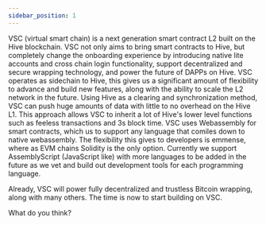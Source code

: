 ```yaml
---
sidebar_position: 1
---
```


VSC (virtual smart chain) is a next generation smart contract L2 built on the Hive blockchain. VSC not only aims to bring smart contracts to Hive, but completely change the onboarding experience by introducing native lite accounts and cross chain login functionality, support decentralized and secure wrapping technology, and power the future of DAPPs on Hive. VSC operates as sidechain to Hive, this gives us a significant amount of flexibility to advance and build new features, along with the ability to scale the L2 network in the future. Using Hive as a clearing and synchronization method, VSC can push huge amounts of data with little to no overhead on the Hive L1. This approach allows VSC to inherit a lot of Hive's lower level functions such as feeless transactions and 3s block time. VSC uses Webassembly for smart contracts, which us to support any language that comiles down to native webassembly. The flexibility this gives to developers is emmense, where as EVM chains Solidity is the only option. Currently we support AssemblyScript (JavaScript like) with more languages to be added in the future as we vet and build out development tools for each programming language. 

Already, VSC will power fully decentralized and trustless Bitcoin wrapping, along with many others. The time is now to start building on VSC.

What do you think?
